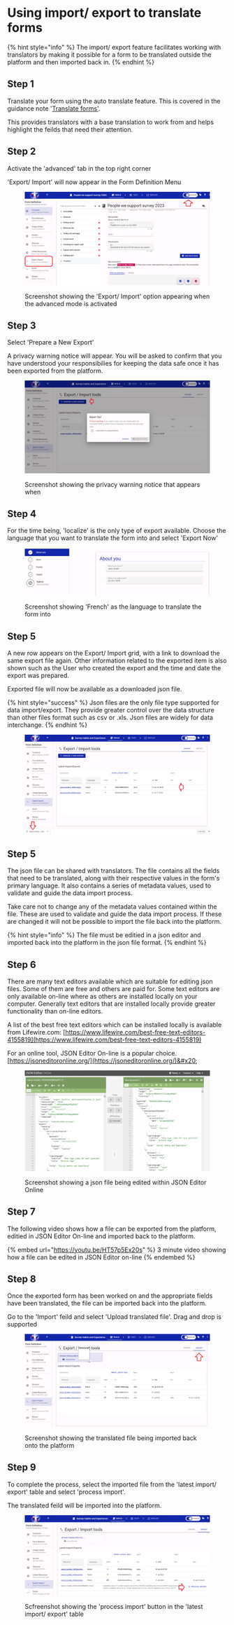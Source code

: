 # Using import/ export to translate forms

{% hint style="info" %}
The import/ export feature facilitates working with translators by making it possible for a form to be translated outside the platform and then imported back in.
{% endhint %}

## Step 1

Translate your form using the auto translate feature.  This is covered in the guidance note '[Translate forms'](translate-forms.md).  &#x20;

This provides translators with a base translation to work from and helps highlight the feilds that need their attention.

## &#x20;Step 2

Activate the 'advanced' tab in the top right corner

'Export/ Import' will now appear in the Form Definition Menu

<figure><img src="../../../.gitbook/assets/image (3) (3).png" alt=""><figcaption><p>Screenshot showing the 'Export/ Import' option appearing when the advanced mode is activated</p></figcaption></figure>

## Step 3

Select 'Prepare a New Export'

A privacy warning notice will appear.  You will be asked to confirm that you have understood your responsibilies for keeping the data safe once it has been exported from the platform.&#x20;

<figure><img src="../../../.gitbook/assets/image (2) (6).png" alt=""><figcaption><p>Screenshot showing the privacy warning notice that appears when </p></figcaption></figure>

## Step 4

For the time being, 'localize' is the only type of export available.  Choose the language that you want to translate the form into and select 'Export Now'

<figure><img src="../../../.gitbook/assets/image (2) (1) (1) (1) (1) (1) (1) (1) (1) (1) (1) (1) (1) (1) (1) (1) (1) (1).png" alt=""><figcaption><p>Screenshot showing 'French' as the language to translate the form into</p></figcaption></figure>

## Step 5

A new row appears on the Export/ Import grid, with a link to download the same export file again.  Other information related to the exported item is also shown such as the User who created the export and the time and date the export was prepared.

Exported file will now be available as a downloaded json file.

{% hint style="success" %}
Json files are the only file type supported for data import/export.  They provide greater control over the data structure than other files format such as csv or .xls.  Json files are widely for data interchange.
{% endhint %}

<figure><img src="../../../.gitbook/assets/image (8) (4).png" alt=""><figcaption></figcaption></figure>

## Step 5

The json file can be shared with translators.  The file contains all the fields that need to be translated, along with their respective values in the form's primary language. It also contains a series of metadata values, used to validate and guide the data import process.

Take care not to change any of the metadata values contained within the file.  These are used to validate and guide the data import process.  If these are changed it will not be possible to import the file back into the platform.

{% hint style="info" %}
The file must be editied in a json editor and imported back into the platform in the json file format.
{% endhint %}

## Step 6

There are many text editors available which are suitable for editing json files.  Some of them are free and others are paid for.   Some text editors are only available on-line where as others are installed locally on your computer.   Generally text editors that are installed locally provide greater functionality than on-line editors. &#x20;

&#x20;A list of the best free text editors which can be installed locally is available from Lifewire.com: [https://www.lifewire.com/best-free-text-editors-4155819](https://www.lifewire.com/best-free-text-editors-4155819)

For an online tool, JSON Editor On-line is a popular choice.  [https://jsoneditoronline.org/](https://jsoneditoronline.org/)&#x20;

&#x20;

<figure><img src="../../../.gitbook/assets/image (3) (5).png" alt=""><figcaption><p>Screenshot showing a json file being edited within JSON Editor Online</p></figcaption></figure>

## Step 7

The following video shows how a file can be exported from the platform, editied in JSON Editor On-line and imported back to the platform.

{% embed url="https://youtu.be/HT57p5Ex20s" %}
&#x20;3 minute video showing how a file can be edited in JSON Editor on-line
{% endembed %}

## Step 8&#x20;

Once the exported form has been worked on and the appropriate fields have been translated, the file can be imported back into the platform.

Go to the 'Import' feild and select 'Upload translated file'.  Drag and drop is supported

<figure><img src="../../../.gitbook/assets/image (1) (1) (1) (2) (1).png" alt=""><figcaption><p>Screenshot showing the translated file being imported back onto the platform</p></figcaption></figure>

## Step 9

To complete the process, select the imported file from the 'latest import/ export' table and select 'process import'.

The translated feild will be imported into the platform.

<figure><img src="../../../.gitbook/assets/image (2) (1) (1) (1) (1) (1) (1) (1) (1) (1) (1) (1) (1) (1) (1) (1) (1).png" alt=""><figcaption><p>Scfreenshot showing the 'process import' button in the 'latest import/ export' table</p></figcaption></figure>

